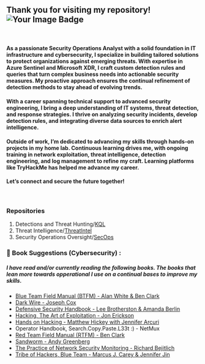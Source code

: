 ## Thank you for visiting my repository! <img algin="right" img src="https://tryhackme-badges.s3.amazonaws.com/ItsHerbie.png?version1" alt="Your Image Badge" /> 





<br />

#### As a passionate Security Operations Analyst with a solid foundation in IT infrastructure and cybersecurity, I specialize in building tailored solutions to protect organizations against emerging threats. With expertise in Azure Sentinel and Microsoft XDR, I craft custom detection rules and queries that turn complex business needs into actionable security measures. My proactive approach ensures the continual refinement of detection methods to stay ahead of evolving trends.

#### With a career spanning technical support to advanced security engineering, I bring a deep understanding of IT systems, threat detection, and response strategies. I thrive on analyzing security incidents, develop detection rules, and integrating diverse data sources to enrich alert intelligence.

#### Outside of work, I’m dedicated to advancing my skills through hands-on projects in my home lab. Continuous learning drives me, with ongoing training in network exploitation, threat intelligence, detection engineering, and log management to refine my craft. Learning platforms like TryHackMe has helped me advance my career.

#### Let’s connect and secure the future together! <br />
<br />

### Repositories
1. Detections and Threat Hunting/[KQL](https://github.com/ItzHerbie/KQL)
2. Threat Intelligence/[ThreatIntel](https://github.com/ItzHerbie/ThreatIntel)
3. Security Operations Oversight/[SecOps](https://github.com/ItzHerbie/SecOps-Oversight)

### :open_book: Book Suggestions (Cybersecurity) :
##### I have read and/or currently reading the following books. The books that lean more towards opperational I use on a continual bases to improve my skills.
* [Blue Team Field Manual (BTFM) - Alan White & Ben Clark](https://amzn.to/3xPrr9X)
* [Dark Wire - Joseph Cox](https://amzn.to/3W4Hh8B)
* [Defensive Security Handbook - Lee Brotherston & Amanda Berlin](https://amzn.to/3SdzYue)
* [Hacking, The Art of Exploitation - Jon Erickson](https://amzn.to/3zHezDk)
* [Hands on Hacking - Matthew Hickey with Jennifer Arcuri](https://amzn.to/4f3RTND)
* Operator Handbook, Search.Copy.Paste.L33t :) - NetMux
* [Red Team Field Manual (RTFM) - Ben Clark](https://amzn.to/4c2Akel)
* [Sandworm - Andy Greenberg](https://amzn.to/4d5w8eq)
* [The Practice of Network Security Monitoring - Richard Bejitlich](https://amzn.to/4dmNd3Z)
* [Tribe of Hackers, Blue Team  - Marcus J. Carey & Jennifer Jin](https://amzn.to/3WnSd2t)
